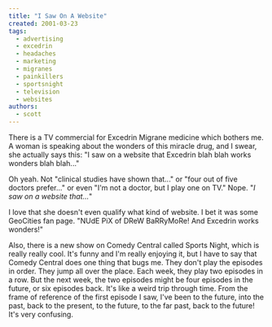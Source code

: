 ```yaml
---
title: "I Saw On A Website"
created: 2001-03-23
tags:
  - advertising
  - excedrin
  - headaches
  - marketing
  - migranes
  - painkillers
  - sportsnight
  - television
  - websites
authors:
  - scott
---
```


There is a TV commercial for Excedrin Migrane medicine which bothers me. A woman is speaking about the wonders of this miracle drug, and I swear, she actually says this: "I saw on a website that Excedrin blah blah works wonders blah blah..."

Oh yeah. Not "clinical studies have shown that..." or "four out of five doctors prefer..." or even "I'm not a doctor, but I play one on TV." Nope. "_I saw on a website that..._"

I love that she doesn't even qualify what kind of website. I bet it was some GeoCities fan page. "NUdE PiX of DReW BaRRyMoRe! And Excedrin works wonders!"

Also, there is a new show on Comedy Central called Sports Night, which is really really cool. It's funny and I'm really enjoying it, but I have to say that Comedy Central does one thing that bugs me. They don't play the episodes in order. They jump all over the place. Each week, they play two episodes in a row. But the next week, the two episodes might be four episodes in the future, or six episodes back. It's like a weird trip through time. From the frame of reference of the first episode I saw, I've been to the future, into the past, back to the present, to the future, to the far past, back to the future! It's very confusing.

